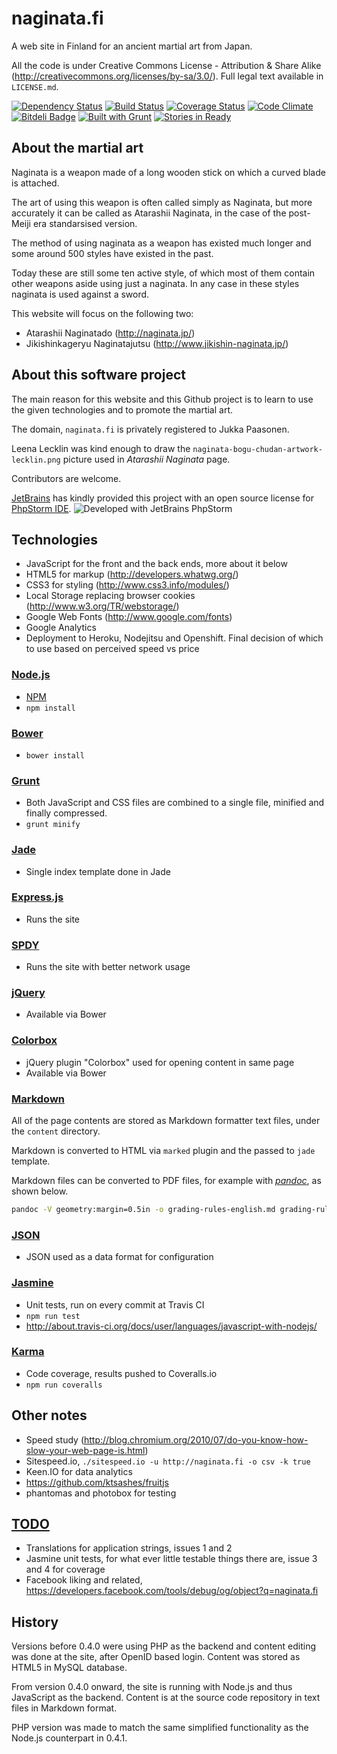 # naginata.fi

A web site in Finland for an ancient martial art from Japan.

All the code is under Creative Commons License - Attribution & Share Alike (http://creativecommons.org/licenses/by-sa/3.0/).
Full legal text available in `LICENSE.md`.

[![Dependency Status](https://gemnasium.com/paazmaya/naginata.fi.png)](https://gemnasium.com/paazmaya/naginata.fi)
[![Build Status](https://travis-ci.org/paazmaya/naginata.fi.png)](https://travis-ci.org/paazmaya/naginata.fi)
[![Coverage Status](https://coveralls.io/repos/paazmaya/naginata.fi/badge.png)](https://coveralls.io/r/paazmaya/naginata.fi)
[![Code Climate](https://codeclimate.com/github/paazmaya/naginata.fi.png)](https://codeclimate.com/github/paazmaya/naginata.fi)
[![Bitdeli Badge](https://d2weczhvl823v0.cloudfront.net/paazmaya/naginata.fi/trend.png)](https://bitdeli.com/free "Bitdeli Badge")
[![Built with Grunt](https://cdn.gruntjs.com/builtwith.png)](http://gruntjs.com/)
[![Stories in Ready](https://badge.waffle.io/paazmaya/naginata.fi.png?label=ready)](http://waffle.io/paazmaya/naginata.fi)

## About the martial art

Naginata is a weapon made of a long wooden stick on which a curved blade is attached.

The art of using this weapon is often called simply as Naginata, but more accurately
it can be called as Atarashii Naginata, in the case of the post-Meiji era standarsised
version.

The method of using naginata as a weapon has existed much longer and some around 500 styles
have existed in the past.

Today these are still some ten active style, of which most of them contain other weapons
aside using just a naginata. In any case in these styles naginata is used against a sword.

This website will focus on the following two:

 * Atarashii Naginatado (http://naginata.jp/)
 * Jikishinkageryu Naginatajutsu (http://www.jikishin-naginata.jp/)

## About this software project

The main reason for this website and this Github project is to learn to use the given
technologies and to promote the martial art.

The domain, `naginata.fi` is privately registered to Jukka Paasonen.

Leena Lecklin was kind enough to draw the `naginata-bogu-chudan-artwork-lecklin.png` picture used in
_Atarashii Naginata_ page.

Contributors are welcome.

[JetBrains](http://www.jetbrains.com/) has kindly provided this project with an open source license for
[PhpStorm IDE](http://www.jetbrains.com/phpstorm/).
![Developed with JetBrains PhpStorm](http://www.jetbrains.com/phpstorm/documentation/phpstorm_banners/phpstorm1/phpstorm125x37_white.gif)

## Technologies

 * JavaScript for the front and the back ends, more about it below
 * HTML5 for markup (http://developers.whatwg.org/)
 * CSS3 for styling (http://www.css3.info/modules/)
 * Local Storage replacing browser cookies (http://www.w3.org/TR/webstorage/)
 * Google Web Fonts (http://www.google.com/fonts)
 * Google Analytics
 * Deployment to Heroku, Nodejitsu and Openshift. Final decision of which to use based on perceived speed vs price

### [Node.js](http://nodejs.org "Node.js is a platform built on Chrome's JavaScript runtime for easily building fast, scalable network applications")

 * [NPM](https://npmjs.org/ "Node Packaged Modules")
 * `npm install`

### [Bower](http://bower.io/ "Bower is a package manager for the web")

 * `bower install`

### [Grunt](http://gruntjs.com/ "The JavaScript Task Runner")

 * Both JavaScript and CSS files are combined to a single file, minified and finally compressed.
 * `grunt minify`

### [Jade](http://jade-lang.com/ "node templating language")

 * Single index template done in Jade

### [Express.js](http://expressjs.com/ "web application framework for node")

 * Runs the site
 
### [SPDY](https://github.com/indutny/node-spdy "SPDY Server for node.js")

 * Runs the site with better network usage

### [jQuery](http://jquery.com/ "New wave JavaScript")

 * Available via Bower

### [Colorbox](http://jacklmoore.com/colorbox/ "A lightweight customizable lightbox plugin for jQuery")

 * jQuery plugin "Colorbox" used for opening content in same page
 * Available via Bower

### [Markdown](http://daringfireball.net/projects/markdown/ "Markdown is a text-to-HTML conversion tool for web writers")

All of the page contents are stored as Markdown formatter text files, under the `content` directory.

Markdown is converted to HTML via `marked` plugin and the passed to `jade` template.

Markdown files can be converted to PDF files, for example with [_pandoc_](http://johnmacfarlane.net/pandoc/),
as shown below.

```sh
pandoc -V geometry:margin=0.5in -o grading-rules-english.md grading-rules-english.pdf
```

### [JSON](http://www.json.org/ "JSON (JavaScript Object Notation) is a lightweight data-interchange format")

 * JSON used as a data format for configuration

### [Jasmine](http://pivotal.github.io/jasmine/ "Jasmine is a behavior-driven development framework for testing JavaScript code")

 * Unit tests, run on every commit at Travis CI
 * `npm run test`
 * http://about.travis-ci.org/docs/user/languages/javascript-with-nodejs/

### [Karma](http://karma-runner.github.io "Spectacular Test Runner for JavaScript")

 * Code coverage, results pushed to Coveralls.io
 * `npm run coveralls`

## Other notes

 * Speed study (http://blog.chromium.org/2010/07/do-you-know-how-slow-your-web-page-is.html)
 * Sitespeed.io, `./sitespeed.io -u http://naginata.fi -o csv -k true`
 * Keen.IO for data analytics
 * https://github.com/ktsashes/fruitjs
 * phantomas and photobox for testing

## [TODO](https://github.com/paazmaya/naginata.fi/issues "issues")

 * Translations for application strings, issues 1 and 2
 * Jasmine unit tests, for what ever little testable things there are, issue 3 and 4 for coverage
 * Facebook liking and related, https://developers.facebook.com/tools/debug/og/object?q=naginata.fi

## History

Versions before 0.4.0 were using PHP as the backend and content editing was done at the site, after
OpenID based login. Content was stored as HTML5 in MySQL database.

From version 0.4.0 onward, the site is running with Node.js and thus JavaScript as the backend.
Content is at the source code repository in text files in Markdown format.

PHP version was made to match the same simplified functionality as the Node.js counterpart in 0.4.1.
